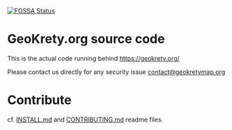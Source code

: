 [![FOSSA Status](https://app.fossa.io/api/projects/git%2Bgithub.com%2Fgeokrety%2Fgeokrety-website.svg?type=shield)](https://app.fossa.io/projects/git%2Bgithub.com%2Fgeokrety%2Fgeokrety-website?ref=badge_shield)

# GeoKrety.org source code

This is the actual code running behind https://geokrety.org/

Please contact us directly for any security issue contact@geokretymap.org

# Contribute

cf. [INSTALL.md](INSTALL.md) and [CONTRIBUTING.md](CONTRIBUTING.md) readme files.



